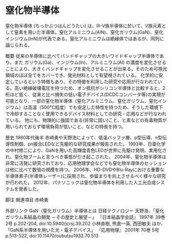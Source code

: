 # 窒化物半導体

窒化物半導体 (ちっかぶつはんどうたい) は、III-V族半導体に於いて、V族元素として窒素を用いた半導体。窒化アルミニウム(AlN)、窒化ガリウム(GaN)、窒化インジウム(InN)が代表である。窒化アルミニウムは絶縁体ではあるが、同列に論じられる。

概要
従来の半導体に比べてバンドギャップの大きいワイドギャップ半導体であり、また ガリウム(Ga)、インジウム(In)、アルミニウム(Al) の濃度を変化させることにより、大きくバンドギャップを変化させることが出来る。そのため可視光領域のほぼ全てをカバーでき、発光材料として有望視されている。
化学的に安定しているという特徴もあり、その特徴を利用した研究や応用が行なわれている。高い絶縁破壊電圧を持つため、オン抵抗がシリコン半導体と比較すると、2桁ほど低く、従来と比べ損失の低い電子デバイス(DCDCコンバータ等)の実現が可能となり、一部の窒化物半導体（窒化アルミニウム、窒化ガリウム、窒化インジウム）は高温（500℃程度）でも安定した特性を持つため、そうした環境下で冷却することなく使用できるデバイス材料としての研究・応用などが行なわれている。
他にも、物理的に強固である(非常に固い)こと、ヒ素などの有毒物質が用いられておらず環境負荷が低いこと、などの特長を持つ。

歴史
1980年代後半 赤﨑勇や天野浩によって、低温バッファ層、p型伝導、n型伝導性制御、pn接合LEDなど先駆的な研究成果が報告された。
1993年、日亜化学の中村修二により、GaNを用いた高輝度青色LEDが世界に先駆け発明、実用化され、窒化物ブームと言うべき事態が引き起こされた。
2004年、窒化物半導体は非常に活発に研究されており、応用物理学会などでも窒化物半導体のセッションは他に比べて数倍の規模を持つ。
2006年、HD-DVDやBlu-Rayにおける重要な半導体素子(半導体レーザー)に採用され、歩留まりを向上させるべく様々な研究が行われた。
2012年、パナソニックは窒化物半導体を利用した人工光合成システムを発表した。

脚注
関連項目
赤崎勇

外部リンク
GaN（窒化ガリウム）半導体とは 日経テクノロジー
天野浩、「窒化ガリウム系結晶の開発 －その歴史と展望－」 『日本結晶学会誌』 1997年 39巻 2号 p.202-204, doi:10.5940/jcrsj.39.202
小林直樹, 熊倉一英, 西田敏夫 ほか、「GaN系半導体を用いた光・電子デバイス」 『応用物理』 2001年 70巻 5号 p.513-522, doi:10.11470/oubutsu1932.70.513